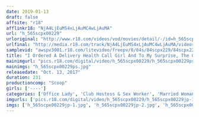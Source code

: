 ```yaml
---
date: 2019-01-13
draft: false
affsite: "r18"
afflinkr18: "NjA4LjEuMS4xLjAuMC4wLjAuMA"
url: "h_565scpx00229"
urloriginal: "http://www.r18.com/videos/vod/movies/detail/-/id=h_565scpx00229"
urlfinal: "http://media.r18.com/track/NjA4LjEuMS4xLjAuMC4wLjAuMA/videos/vod/movies/detail/-/id=h_565scpx00229"
samplevid: "awspv3001.r18.com/litevideo/freepv/8/84s/84scpx229/84scpx229_dmb_w.mp4"
title: "I Ordered A Delivery Health Call Girl And To My Surprise, The Girl Who Came To My Door Was The Hot Girl From The Office Who Had Supposedly Gotten Married A Few Years Ago! She Was Named, 'The Female Employee Everyone Wanted To Marry' And She Had Married A Handsome Young Man On An Elite Career Path, So What Happened?"
mainimgurl: "pics.r18.com/digital/video/h_565scpx00229/h_565scpx00229ps.jpg"
mainimgs: "h_565scpx00229ps.jpg"
releasedate: "Oct. 13, 2017"
duration: 231
productioncomp: "Scoop"
girls: ['----']
categories: ['Office Lady', 'Club Hostess & Sex Worker', 'Married Woman', 'Creampie', 'Anal Play', 'Hi-Def']
imgurls: ['pics.r18.com/digital/video/h_565scpx00229/h_565scpx00229jp-1.jpg', 'pics.r18.com/digital/video/h_565scpx00229/h_565scpx00229jp-2.jpg', 'pics.r18.com/digital/video/h_565scpx00229/h_565scpx00229jp-3.jpg', 'pics.r18.com/digital/video/h_565scpx00229/h_565scpx00229jp-4.jpg', 'pics.r18.com/digital/video/h_565scpx00229/h_565scpx00229jp-5.jpg', 'pics.r18.com/digital/video/h_565scpx00229/h_565scpx00229jp-6.jpg', 'pics.r18.com/digital/video/h_565scpx00229/h_565scpx00229jp-7.jpg', 'pics.r18.com/digital/video/h_565scpx00229/h_565scpx00229jp-8.jpg', 'pics.r18.com/digital/video/h_565scpx00229/h_565scpx00229jp-9.jpg', 'pics.r18.com/digital/video/h_565scpx00229/h_565scpx00229jp-10.jpg', 'pics.r18.com/digital/video/h_565scpx00229/h_565scpx00229jp-11.jpg', 'pics.r18.com/digital/video/h_565scpx00229/h_565scpx00229jp-12.jpg', 'pics.r18.com/digital/video/h_565scpx00229/h_565scpx00229jp-13.jpg', 'pics.r18.com/digital/video/h_565scpx00229/h_565scpx00229jp-14.jpg', 'pics.r18.com/digital/video/h_565scpx00229/h_565scpx00229jp-15.jpg', 'pics.r18.com/digital/video/h_565scpx00229/h_565scpx00229jp-16.jpg', 'pics.r18.com/digital/video/h_565scpx00229/h_565scpx00229jp-17.jpg', 'pics.r18.com/digital/video/h_565scpx00229/h_565scpx00229jp-18.jpg', 'pics.r18.com/digital/video/h_565scpx00229/h_565scpx00229jp-19.jpg', 'pics.r18.com/digital/video/h_565scpx00229/h_565scpx00229jp-20.jpg']
imgs: ['h_565scpx00229jp-1.jpg', 'h_565scpx00229jp-2.jpg', 'h_565scpx00229jp-3.jpg', 'h_565scpx00229jp-4.jpg', 'h_565scpx00229jp-5.jpg', 'h_565scpx00229jp-6.jpg', 'h_565scpx00229jp-7.jpg', 'h_565scpx00229jp-8.jpg', 'h_565scpx00229jp-9.jpg', 'h_565scpx00229jp-10.jpg', 'h_565scpx00229jp-11.jpg', 'h_565scpx00229jp-12.jpg', 'h_565scpx00229jp-13.jpg', 'h_565scpx00229jp-14.jpg', 'h_565scpx00229jp-15.jpg', 'h_565scpx00229jp-16.jpg', 'h_565scpx00229jp-17.jpg', 'h_565scpx00229jp-18.jpg', 'h_565scpx00229jp-19.jpg', 'h_565scpx00229jp-20.jpg']
---
```


